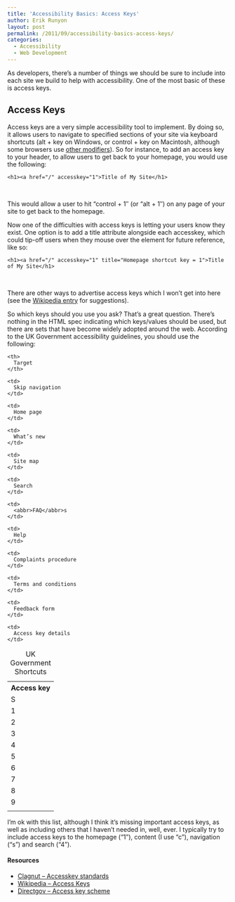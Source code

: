 ```yaml
---
title: 'Accessibility Basics: Access Keys'
author: Erik Runyon
layout: post
permalink: /2011/09/accessibility-basics-access-keys/
categories:
  - Accessibility
  - Web Development
---
```

As developers, there’s a number of things we should be sure to include into each site we build to help with accessibility. One of the most basic of these is access keys.<!-- more -->

## Access Keys

Access keys are a very simple accessibility tool to implement. By doing so, it allows users to navigate to specified sections of your site via keyboard shortcuts (alt + key on Windows, or control + key on Macintosh, although some browsers use [other modifiers][1]). So for instance, to add an access key to your header, to allow users to get back to your homepage, you would use the following:<!--more-->

    <h1><a href="/" accesskey="1">Title of My Site</h1>

 

This would allow a user to hit “control + 1″ (or “alt + 1″) on any page of your site to get back to the homepage.

Now one of the difficulties with access keys is letting your users know they exist. One option is to add a title attribute alongside each accesskey, which could tip-off users when they mouse over the element for future reference, like so:

    <h1><a href="/" accesskey="1" title="Homepage shortcut key = 1">Title of My Site</h1>

 

There are other ways to advertise access keys which I won’t get into here (see the [Wikipedia entry][2] for suggestions).

So which keys should you use you ask? That’s a great question. There’s nothing in the HTML spec indicating which keys/values should be used, but there are sets that have become widely adopted around the web. According to the UK Government accessibility guidelines, you should use the following:

<table>
  <caption><abbr>UK</abbr> Government Shortcuts</caption> <tr>
    <th>
      Access key
    </th>
    
    <th>
      Target
    </th>
  </tr>
  
  <tr>
    <td>
      S
    </td>
    
    <td>
      Skip navigation
    </td>
  </tr>
  
  <tr>
    <td>
      1
    </td>
    
    <td>
      Home page
    </td>
  </tr>
  
  <tr>
    <td>
      2
    </td>
    
    <td>
      What’s new
    </td>
  </tr>
  
  <tr>
    <td>
      3
    </td>
    
    <td>
      Site map
    </td>
  </tr>
  
  <tr>
    <td>
      4
    </td>
    
    <td>
      Search
    </td>
  </tr>
  
  <tr>
    <td>
      5
    </td>
    
    <td>
      <abbr>FAQ</abbr>s
    </td>
  </tr>
  
  <tr>
    <td>
      6
    </td>
    
    <td>
      Help
    </td>
  </tr>
  
  <tr>
    <td>
      7
    </td>
    
    <td>
      Complaints procedure
    </td>
  </tr>
  
  <tr>
    <td>
      8
    </td>
    
    <td>
      Terms and conditions
    </td>
  </tr>
  
  <tr>
    <td>
      9
    </td>
    
    <td>
      Feedback form
    </td>
  </tr>
  
  <tr>
    <td>
    </td>
    
    <td>
      Access key details
    </td>
  </tr>
</table>

I’m ok with this list, although I think it’s missing important access keys, as well as including others that I haven’t needed in, well, ever. I typically try to include access keys to the homepage (“1”), content (I use “c”), navigation (“s”) and search (“4”).

<div class="note">
  <h4>
    Resources
  </h4>
  
  <ul>
    <li>
      <a href="http://clagnut.com/blog/193/">Clagnut – Accesskey standards</a>
    </li>
    <li>
      <a href="http://en.wikipedia.org/wiki/Access_key">Wikipedia – Access Keys</a>
    </li>
    <li>
      <a href="http://webarchive.nationalarchives.gov.uk/20121015000000/http://www.direct.gov.uk/en/Hl1/Help/DG_020463">Directgov – Access key scheme</a>
    </li>
  </ul>
</div>

 [1]: http://webarchive.nationalarchives.gov.uk/20121015000000/http://www.direct.gov.uk/en/Hl1/Help/DG_020463
 [2]: http://en.wikipedia.org/wiki/Access_key